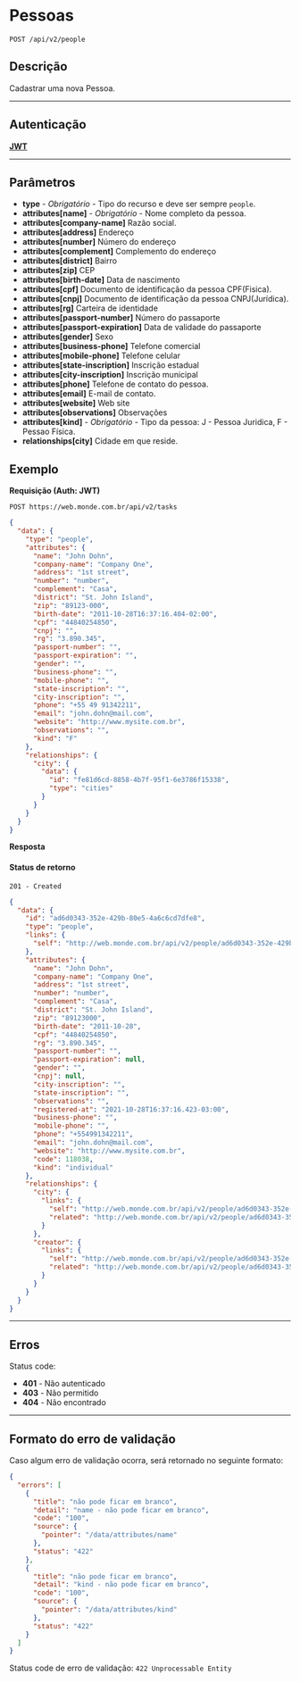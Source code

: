 # Pessoas

    POST /api/v2/people

## Descrição
Cadastrar uma nova Pessoa.
***

## Autenticação
**[JWT](v1/authentication/POST_tokens.md)**

***

## Parâmetros
- **type** - *Obrigatório* - Tipo do recurso e deve ser sempre <code>people</code>.
- **attributes[name]** - *Obrigatório* - Nome completo da pessoa.
- **attributes[company-name]**	Razão social.
- **attributes[address]**	Endereço
- **attributes[number]**	Número do endereço
- **attributes[complement]**	Complemento do endereço
- **attributes[district]**	Bairro
- **attributes[zip]**	CEP
- **attributes[birth-date]**	Data de nascimento
- **attributes[cpf]**	Documento de identificação da pessoa CPF(Fisica).
- **attributes[cnpj]**	Documento de identificação da pessoa CNPJ(Jurídica).
- **attributes[rg]**	Carteira de identidade
- **attributes[passport-number]**	Número do passaporte
- **attributes[passport-expiration]**	Data de validade do passaporte
- **attributes[gender]**	Sexo
- **attributes[business-phone]**	Telefone comercial
- **attributes[mobile-phone]**	Telefone celular
- **attributes[state-inscription]**	Inscrição estadual
- **attributes[city-inscription]**	Inscrição municipal
- **attributes[phone]**	Telefone de contato do pessoa.
- **attributes[email]**	E-mail de contato.
- **attributes[website]**	Web site
- **attributes[observations]**	Observações
- **attributes[kind]** - *Obrigatório* - Tipo da pessoa: J - Pessoa Juridica, F - Pessao Física.
- **relationships[city]**	Cidade em que reside.

## Exemplo
  **Requisição (Auth: JWT)**

    POST https://web.monde.com.br/api/v2/tasks

  ``` json
  {
    "data": {
      "type": "people",
      "attributes": {
        "name": "John Dohn",
        "company-name": "Company One",
        "address": "1st street",
        "number": "number",
        "complement": "Casa",
        "district": "St. John Island",
        "zip": "89123-000",
        "birth-date": "2011-10-28T16:37:16.404-02:00",
        "cpf": "44840254850",
        "cnpj": "",
        "rg": "3.890.345",
        "passport-number": "",
        "passport-expiration": "",
        "gender": "",
        "business-phone": "",
        "mobile-phone": "",
        "state-inscription": "",
        "city-inscription": "",
        "phone": "+55 49 91342211",
        "email": "john.dohn@mail.com",
        "website": "http://www.mysite.com.br",
        "observations": "",
        "kind": "F"
      },
      "relationships": {
        "city": {
          "data": {
            "id": "fe81d6cd-8858-4b7f-95f1-6e3786f15338",
            "type": "cities"
          }
        }
      }
    }
  }
  ```
  **Resposta**
    
  #### Status de retorno
    201 - Created


  ``` json
  {
    "data": {
      "id": "ad6d0343-352e-429b-80e5-4a6c6cd7dfe8",
      "type": "people",
      "links": {
        "self": "http://web.monde.com.br/api/v2/people/ad6d0343-352e-429b-80e5-4a6c6cd7dfe8"
      },
      "attributes": {
        "name": "John Dohn",
        "company-name": "Company One",
        "address": "1st street",
        "number": "number",
        "complement": "Casa",
        "district": "St. John Island",
        "zip": "89123000",
        "birth-date": "2011-10-28",
        "cpf": "44840254850",
        "rg": "3.890.345",
        "passport-number": "",
        "passport-expiration": null,
        "gender": "",
        "cnpj": null,
        "city-inscription": "",
        "state-inscription": "",
        "observations": "",
        "registered-at": "2021-10-28T16:37:16.423-03:00",
        "business-phone": "",
        "mobile-phone": "",
        "phone": "+554991342211",
        "email": "john.dohn@mail.com",
        "website": "http://www.mysite.com.br",
        "code": 118038,
        "kind": "individual"
      },
      "relationships": {
        "city": {
          "links": {
            "self": "http://web.monde.com.br/api/v2/people/ad6d0343-352e-429b-80e5-4a6c6cd7dfe8/relationships/city",
            "related": "http://web.monde.com.br/api/v2/people/ad6d0343-352e-429b-80e5-4a6c6cd7dfe8/city"
          }
        },
        "creator": {
          "links": {
            "self": "http://web.monde.com.br/api/v2/people/ad6d0343-352e-429b-80e5-4a6c6cd7dfe8/relationships/creator",
            "related": "http://web.monde.com.br/api/v2/people/ad6d0343-352e-429b-80e5-4a6c6cd7dfe8/creator"
          }
        }
      }
    }
  }
  ```

***

## Erros
  Status code:
  - **401** - Não autenticado
  - **403** - Não permitido
  - **404** - Não encontrado

***

## Formato do erro de validação
Caso algum erro de validação ocorra, será retornado no seguinte formato:

``` json
{
  "errors": [
    {
      "title": "não pode ficar em branco",
      "detail": "name - não pode ficar em branco",
      "code": "100",
      "source": {
        "pointer": "/data/attributes/name"
      },
      "status": "422"
    },
    {
      "title": "não pode ficar em branco",
      "detail": "kind - não pode ficar em branco",
      "code": "100",
      "source": {
        "pointer": "/data/attributes/kind"
      },
      "status": "422"
    }
  ]
}
```
Status code de erro de validação: `422 Unprocessable Entity`

